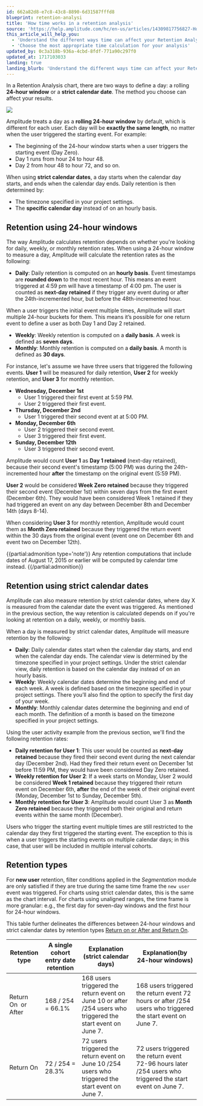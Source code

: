 ```yaml
---
id: 662a82d8-e7c8-43c8-8890-6d31587fffd8
blueprint: retention-analysi
title: 'How time works in a retention analysis'
source: 'https://help.amplitude.com/hc/en-us/articles/14309817756827-How-time-works-in-a-retention-analysis'
this_article_will_help_you:
  - 'Understand the different ways time can affect your Retention Analysis chart'
  - 'Choose the most appropriate time calculation for your analysis'
updated_by: 0c3a318b-936a-4cbd-8fdf-771a90c297f0
updated_at: 1717103033
landing: true
landing_blurb: 'Understand the different ways time can affect your Retention Analysis chart'
---
```

In a Retention Analysis chart, there are two ways to define a day: a rolling **24-hour window** or a **strict calendar date**. The method you choose can affect your results.

![](/output/img/retention-analysis/20460042102939)

Amplitude treats a day as a **rolling 24-hour window** by default, which is different for each user. Each day will be **exactly the same length**, no matter when the user triggered the starting event. For example:

* The beginning of the 24-hour window starts when a user triggers the starting event (Day Zero).
* Day 1 runs from hour 24 to hour 48.
* Day 2 from hour 48 to hour 72, and so on.

When using **strict calendar dates**, a day starts when the calendar day starts, and ends when the calendar day ends. Daily retention is then determined by:

* The timezone specified in your project settings.
* The **specific calendar day** instead of on an hourly basis.

## Retention using 24-hour windows

The way Amplitude calculates retention depends on whether you're looking for daily, weekly, or monthly retention rates. When using a 24-hour window to measure a day, Amplitude will calculate the retention rates as the following:

* **Daily**: Daily retention is computed on an **hourly basis**. Event timestamps are **rounded down** to the most recent hour. This means an event triggered at 4:59 pm will have a timestamp of 4:00 pm. The user is counted as **next-day retained** if they trigger any event during or after the 24th-incremented hour, but before the 48th-incremented hour.

When a user triggers the initial event multiple times, Amplitude will start multiple 24-hour buckets for them. This means it’s possible for one return event to define a user as both Day 1 and Day 2 retained.

* **Weekly**: Weekly retention is computed on a **daily basis**. A week is defined as **seven days**.
* **Monthly**: Monthly retention is computed on a **daily basis**. A month is defined as **30 days**.

For instance, let's assume we have three users that triggered the following events. **User 1** will be measured for daily retention, **User 2** for weekly retention, and **User 3** for monthly retention.

* **Wednesday, December 1st**
	* User 1 triggered their first event at 5:59 PM.
	* User 2 triggered their first event.
* **Thursday, December 2nd** 
	* User 1 triggered their second event at at 5:00 PM.
* **Monday, December 6th** 
	* User 2 triggered their second event.
	* User 3 triggered their first event.
* **Sunday, December 12th**
	* User 3 triggered their second event.

Amplitude would count **User 1** as **Day 1 retained** (next-day retained), because their second event's timestamp (5:00 PM) was during the 24th-incremented hour **after** the timestamp on the original event (5:59 PM).

**User 2** would be considered **Week Zero retained** because they triggered their second event (December 1st) within seven days from the first event (December 6th). They would have been considered Week 1 retained if they had triggered an event on any day between December 8th and December 14th (days 8-14).

When considering **User 3** for monthly retention, Amplitude would count them as **Month Zero retained** because they triggered the return event within the 30 days from the original event (event one on December 6th and event two on December 12th).

{{partial:admonition type='note'}}
Any retention computations that include dates of August 17, 2015 or earlier will be computed by calendar time instead.
{{/partial:admonition}}

## Retention using strict calendar dates

Amplitude can also measure retention by strict calendar dates, where day X is measured from the calendar date the event was triggered. As mentioned in the previous section, the way retention is calculated depends on if you're looking at retention on a daily, weekly, or monthly basis. 

When a day is measured by strict calendar dates, Amplitude will measure retention by the following:

* **Daily**: Daily calendar dates start when the calendar day starts, and end when the calendar day ends. The calendar view is determined by the timezone specified in your project settings. Under the strict calendar view, daily retention is based on the calendar day instead of on an hourly basis.
* **Weekly**: Weekly calendar dates determine the beginning and end of each week. A week is defined based on the timezone specified in your project settings. There you’ll also find the option to specify the first day of your week.
* **Monthly**: Monthly calendar dates determine the beginning and end of each month. The definition of a month is based on the timezone specified in your project settings.

Using the user activity example from the previous section, we'll find the following retention rates: 

* **Daily retention for User 1**: This user would be counted as **next-day retained** because they fired their second event during the next calendar day (December 2nd). Had they fired their return event on December 1st before 11:59 PM, they would have been considered Day Zero retained.
* **Weekly retention for User 2**: If a week starts on Monday, User 2 would be considered **Week 1 retained** because they triggered their return event on December 6th, **after** the end of the week of their original event (Monday, December 1st to Sunday, December 5th).
* **Monthly retention for User 3**: Amplitude would count User 3 as **Month Zero retained** because they triggered both their original and return events within the same month (December).

Users who trigger the starting event multiple times are still restricted to the calendar day they first triggered the starting event. The exception to this is when a user triggers the starting events on multiple calendar days; in this case, that user will be included in multiple interval cohorts.

## Retention types

For **new user** retention, filter conditions applied in the *Segmentation* module are only satisfied if they are true during the same time frame the `new user` event was triggered. For charts using strict calendar dates, this is the same as the chart interval. For charts using unaligned ranges, the time frame is more granular: e.g., the first day for seven-day windows and the first hour for 24-hour windows.

This table further delineates the differences between 24-hour windows and strict calendar dates by retention types [Return on or After and Return On](/analytics/charts/retention-analysis/retention-analysis-calculation).

| Retention type      | A single cohort entry date retention | Explanation (strict calendar days)                                                                           | Explanation(by 24-hour windows)                                                                            |
| ------------------- | ------------------------------------ | ------------------------------------------------------------------------------------------------------------ | ---------------------------------------------------------------------------------------------------------- |
| Return On  or After | 168 / 254 = 66.1%                    | 168 users triggered the return event on June 10 or after /254 users who triggered the start event on June 7. | 168 users triggered the return event 72 hours or after /254 users who triggered the start event on June 7. |
| Return On           | 72 / 254 = 28.3%                     | 72 users triggered the return event on June 10 /254 users who triggered the start event on June 7.           | 72 users triggered the return event 72-96 hours later /254 users who triggered the start event on June 7.  |